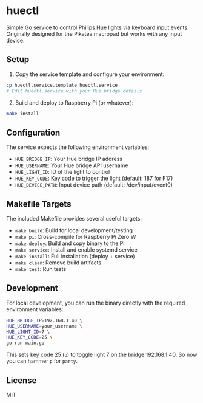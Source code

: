 # huectl

Simple Go service to control Philips Hue lights via keyboard input events. Originally designed for the Pikatea macropad but works with any input device.

## Setup

1. Copy the service template and configure your environment:

```bash
cp huectl.service.template huectl.service
# Edit huectl.service with your Hue bridge details
```

2. Build and deploy to Raspberry Pi (or whatever):

```bash
make install
```

## Configuration

The service expects the following environment variables:
- `HUE_BRIDGE_IP`: Your Hue bridge IP address
- `HUE_USERNAME`: Your Hue bridge API username
- `HUE_LIGHT_ID`: ID of the light to control
- `HUE_KEY_CODE`: Key code to trigger the light (default: 187 for F17)
- `HUE_DEVICE_PATH`: Input device path (default: /dev/input/event0)

## Makefile Targets

The included Makefile provides several useful targets:
- `make build`: Build for local development/testing
- `make pi`: Cross-compile for Raspberry Pi Zero W
- `make deploy`: Build and copy binary to the Pi
- `make service`: Install and enable systemd service
- `make install`: Full installation (deploy + service)
- `make clean`: Remove build artifacts
- `make test`: Run tests

## Development

For local development, you can run the binary directly with the required environment variables:

```bash
HUE_BRIDGE_IP=192.168.1.40 \
HUE_USERNAME=your_username \
HUE_LIGHT_ID=7 \
HUE_KEY_CODE=25 \
go run main.go
```

This sets key code 25 (`p`) to toggle light 7 on the bridge 192.168.1.40. So now you can hammer `p` for `party`.

## License

MIT
